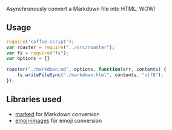 Asynchronously convert a Markdown file into HTML. WOW!


## Usage

```javascript
require('coffee-script');
var roaster = require("../src/roaster");
var fs = require("fs");
var options = {}

roaster("./markdown.md", options, function(err, contents) {
	fs.writeFileSync("./markdown.html", contents, "utf8");
});
```

## Libraries used

* [marked](https://github.com/chjj/marked) for Markdown conversion
* [emoji-images](https://github.com/henrikjoreteg/emoji-images.js) for emoji conversion